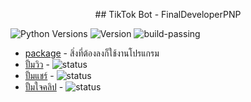 <p align=center>
## TikTok Bot - FinalDeveloperPNP

![Python Versions](https://img.shields.io/badge/python-v3.6%2B-blue)
![Version](https://img.shields.io/badge/version-v1.0-blue)
![build-passing](https://img.shields.io/badge/build-passing-brightgreen)

</p>

 - [package](https://github.com/FinalDeveloperPNP/TikTok/tree/package) - สิ่งที่ต้องลงก็ใช้งานโปรแกรม
 - [ปั้มวิว](https://github.com/FinalDeveloperPNP/TikTok/tree/%E0%B8%9B%E0%B8%B1%E0%B9%89%E0%B8%A1%E0%B8%A7%E0%B8%B4%E0%B8%A7) - ![status](https://img.shields.io/badge/status-working-brightgreen)
 - [ปั้มแชร์](https://github.com/FinalDeveloperPNP/TikTok/tree/%E0%B8%9B%E0%B8%B1%E0%B9%89%E0%B8%A1%E0%B9%81%E0%B8%8A%E0%B8%A3%E0%B9%8C) - ![status](https://img.shields.io/badge/status-soon-red)
 - [ปั้มใจคลิป](https://github.com/FinalDeveloperPNP/TikTok/tree/%E0%B8%9B%E0%B8%B1%E0%B9%89%E0%B8%A1%E0%B9%83%E0%B8%88%E0%B8%84%E0%B8%A5%E0%B8%B4%E0%B8%9B) - ![status](https://img.shields.io/badge/status-working-brightgreen)
